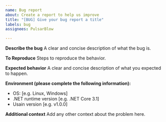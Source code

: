 ```yaml
---
name: Bug report
about: Create a report to help us improve
title: "[BUG] Give your bug report a title"
labels: bug
assignees: PulsarBlow

---
```


**Describe the bug**
A clear and concise description of what the bug is.

**To Reproduce**
Steps to reproduce the behavior.

**Expected behavior**
A clear and concise description of what you expected to happen.

**Environment (please complete the following information):**
 - OS: [e.g. Linux, Windows]
 - .NET runtime version [e.g. .NET Core 3.1]
 - Usain version [e.g. v1.0.0]

**Additional context**
Add any other context about the problem here.
